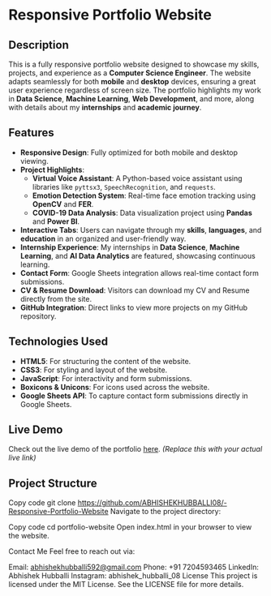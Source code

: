 # Responsive Portfolio Website

## Description

This is a fully responsive portfolio website designed to showcase my skills, projects, and experience as a **Computer Science Engineer**. The website adapts seamlessly for both **mobile** and **desktop** devices, ensuring a great user experience regardless of screen size. The portfolio highlights my work in **Data Science**, **Machine Learning**, **Web Development**, and more, along with details about my **internships** and **academic journey**.

## Features

- **Responsive Design**: Fully optimized for both mobile and desktop viewing.
- **Project Highlights**:
  - **Virtual Voice Assistant**: A Python-based voice assistant using libraries like `pyttsx3`, `SpeechRecognition`, and `requests`.
  - **Emotion Detection System**: Real-time face emotion tracking using **OpenCV** and **FER**.
  - **COVID-19 Data Analysis**: Data visualization project using **Pandas** and **Power BI**.
- **Interactive Tabs**: Users can navigate through my **skills**, **languages**, and **education** in an organized and user-friendly way.
- **Internship Experience**: My internships in **Data Science**, **Machine Learning**, and **AI Data Analytics** are featured, showcasing continuous learning.
- **Contact Form**: Google Sheets integration allows real-time contact form submissions.
- **CV & Resume Download**: Visitors can download my CV and Resume directly from the site.
- **GitHub Integration**: Direct links to view more projects on my GitHub repository.

## Technologies Used

- **HTML5**: For structuring the content of the website.
- **CSS3**: For styling and layout of the website.
- **JavaScript**: For interactivity and form submissions.
- **Boxicons & Unicons**: For icons used across the website.
- **Google Sheets API**: To capture contact form submissions directly in Google Sheets.

## Live Demo

Check out the live demo of the portfolio [here](https://github.com/ABHISHEKHUBBALLI08). *(Replace this with your actual live link)*

## Project Structure



Copy code
git clone https://github.com/ABHISHEKHUBBALLI08/-Responsive-Portfolio-Website
Navigate to the project directory:


Copy code
cd portfolio-website
Open index.html in your browser to view the website.

Contact Me
Feel free to reach out via:

Email: abhishekhubballi592@gmail.com
Phone: +91 7204593465
LinkedIn: Abhishek Hubballi
Instagram: abhishek_hubballi_08
License
This project is licensed under the MIT License. See the LICENSE file for more details.

